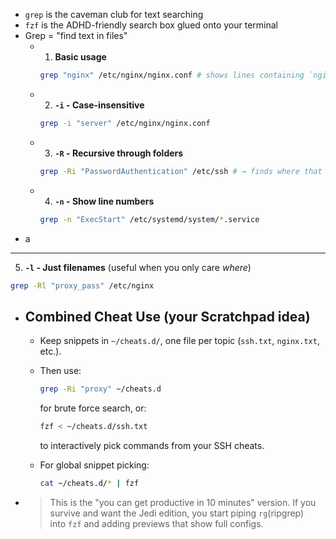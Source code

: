 - `grep` is the caveman club for text searching
- `fzf` is the ADHD-friendly search box glued onto your terminal
- Grep  = "find text in files"
	- 1. **Basic usage**
	  ```bash
	  grep "nginx" /etc/nginx/nginx.conf # shows lines containing `nginx`
	  ```
	- 2. **`-i` - Case-insensitive**
	  
	  ```bash
	  grep -i "server" /etc/nginx/nginx.conf
	  ```
	- 3. **`-R` - Recursive through folders**
	  
	  ```bash
	  grep -Ri "PasswordAuthentication" /etc/ssh # → finds where that SSH option hides.
	  ```
	- 4. **`-n` - Show line numbers**
	  
	  ```bash
	  grep -n "ExecStart" /etc/systemd/system/*.service
	  ```
- a
- ---
  
  
  5. **`-l` - Just filenames** (useful when you only care _where_)
  
  ```bash
  grep -Rl "proxy_pass" /etc/nginx
  ```
- ## Combined Cheat Use (your Scratchpad idea)
	- Keep snippets in `~/cheats.d/`, one file per topic (`ssh.txt`, `nginx.txt`, etc.).
	- Then use:
	  
	    ```bash
	    grep -Ri "proxy" ~/cheats.d
	    ```
	  
	    for brute force search, or:
	  
	    ```bash
	    fzf < ~/cheats.d/ssh.txt
	    ```
	  
	    to interactively pick commands from your SSH cheats.
	- For global snippet picking:
	  
	    ```bash
	    cat ~/cheats.d/* | fzf
	    ```
- > This is the "you can get productive in 10 minutes" version. If you survive and want the Jedi edition, you start piping `rg`(ripgrep) into `fzf` and adding previews that show full configs.